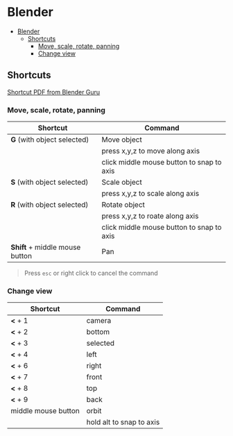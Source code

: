 # Blender

- [Blender](#blender)
  - [Shortcuts](#shortcuts)
    - [Move, scale, rotate, panning](#move-scale-rotate-panning)
    - [Change view](#change-view)


## Shortcuts

[Shortcut PDF from Blender Guru](Blender_3.0_Shortcuts_v1.2.pdf)

### Move, scale, rotate, panning

| Shortcut                        | Command                                   |
| ------------------------------- | ----------------------------------------- |
| **G** (with object selected)    | Move object                               |
|                                 | press x,y,z to move along axis            |
|                                 | click middle mouse button to snap to axis |
| **S** (with object selected)    | Scale object                              |
|                                 | press x,y,z to scale along axis           |
| **R** (with object selected)    | Rotate object                             |
|                                 | press x,y,z to roate along axis           |
|                                 | click middle mouse button to snap to axis |
| **Shift** + middle mouse button | Pan                                       |

> Press ```esc``` or right click to cancel the command

### Change view

| Shortcut            | Command                  |
| ------------------- | ------------------------ |
| **<** + 1           | camera                   |
| **<** + 2           | bottom                   |
| **<** + 3           | selected                 |
| **<** + 4           | left                     |
| **<** + 6           | right                    |
| **<** + 7           | front                    |
| **<** + 8           | top                      |
| **<** + 9           | back                     |
| middle mouse button | orbit                    |
|                     | hold alt to snap to axis |